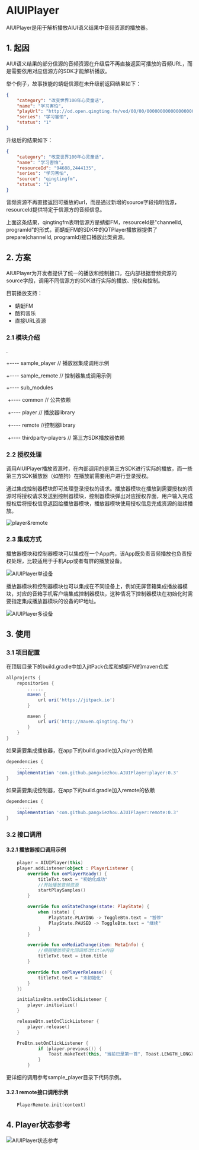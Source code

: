 # AIUIPlayer

AIUIPlayer是用于解析播放AIUI语义结果中音频资源的播放器。

## 1. 起因

AIUI语义结果的部分信源的音频资源在升级后不再直接返回可播放的音频URL，而是需要依用对应信源方的SDK才能解析播放。

举个例子，故事技能的蜻蜓信源在未升级前返回结果如下：

``` json
{
	"category": "改变世界100年心灵童话",
	"name": "学习害怕",
	"playUrl": "http://od.open.qingting.fm/vod/00/00/0000000000000000000025243697_64.m4a?u=786&channelId=94688&programId=2444135",
	"series": "学习害怕",
	"status": "1"
}
```

升级后的结果如下：

``` json
{
	"category": "改变世界100年心灵童话",
	"name": "学习害怕",
	"resourceId": "94688,2444135",
	"series": "学习害怕",
	"source": "qingtingfm",
	"status": "1"
}
```

音频资源不再直接返回可播放的url，而是通过新增的source字段指明信源，resourceId提供特定于信源方的音频信息。

上面这条结果，qingtingfm表明信源方是蜻蜓FM，resourceId是"channelId, programId"的形式，而蜻蜓FM的SDK中的QTPlayer播放器提供了prepare(channelId, programId)接口播放此类资源。

## 2. 方案

AIUIPlayer为开发者提供了统一的播放和控制接口，在内部根据音频资源的source字段，调用不同信源方的SDK进行实际的播放、授权和控制。

目前播放支持：

- 蜻蜓FM
- 酷狗音乐
- 直接URL资源



### 2.1 模块介绍

.

+---- sample_player   // 播放器集成调用示例

+---- sample_remote  // 控制器集成调用示例

+---- sub_modules

​      +---- common   // 公共依赖

​      +---- player       // 播放器library

​      +---- remote     //控制器library

​      +---- thirdparty-players // 第三方SDK播放器依赖



### 2.2 授权处理

调用AIUIPlayer播放资源时，在内部调用的是第三方SDK进行实际的播放，而一些第三方SDK播放器（如酷狗）在播放前需要用户进行登录授权。

通过集成控制器模块即可处理登录授权的请求。播放器模块在播放到需要授权的资源时将授权请求发送到控制器模块，控制器模块弹出对应授权界面，用户输入完成授权后将授权信息返回给播放器模块，播放器模块使用授权信息完成资源的继续播放。

![player&remote](pictures/player&remote.jpg)

### 2.3 集成方式

播放器模块和控制器模块可以集成在一个App内，该App既负责音频播放也负责授权处理，比较适用于手机App或者有屏的播放设备。

![AIUIPlayer单设备](pictures/单设备.jpg)



播放器模块和控制器模块也可以集成在不同设备上，例如无屏音箱集成播放器模块，对应的音箱手机客户端集成控制器模块，这种情况下控制器模块在初始化时需要指定集成播放器模块的设备的IP地址。

![AIUIPlayer多设备](pictures/多设备.jpg)



## 3. 使用

### 3.1 项目配置

在顶层目录下的build.gradle中加入jitPack仓库和蜻蜓FM的maven仓库

``` groovy
allprojects {
    repositories {
        ......
        maven {
            url uri('https://jitpack.io')
        }

        maven {
            url uri('http://maven.qingting.fm/')
        }
    }
}
```

如果需要集成播放器，在app下的build.gradle加入player的依赖

``` groovy
dependencies {
    ......
    implementation 'com.github.pangxiezhou.AIUIPlayer:player:0.3'
}
```

如果需要集成控制器，在app下的build.gradle加入remote的依赖

```groovy
dependencies {
    ......
    implementation 'com.github.pangxiezhou.AIUIPlayer:remote:0.3'
}
```



### 3.2 接口调用

#### 3.2.1 播放器接口调用示例

``` kotlin
    player = AIUIPlayer(this)
    player.addListener(object : PlayerListener {
        override fun onPlayerReady() {
            titleTxt.text = "初始化成功"
          	//开始播放音频资源
            startPlaySamples()
        }

        override fun onStateChange(state: PlayState) {
            when (state) {
                PlayState.PLAYING -> ToggleBtn.text = "暂停"
                PlayState.PAUSED -> ToggleBtn.text = "继续"
            }
        }

        override fun onMediaChange(item: MetaInfo) {
            //根据播放项变化回调修改title内容
            titleTxt.text = item.title
        }

        override fun onPlayerRelease() {
            titleTxt.text = "未初始化"
        }
    })

    initializeBtn.setOnClickListener {
        player.initialize()
    }

    releaseBtn.setOnClickListener {
        player.release()
    }

    PreBtn.setOnClickListener {
            if (player.previous()) {
                Toast.makeText(this, "当前已是第一首", Toast.LENGTH_LONG).show()
            }
        }
```

更详细的调用参考sample_player目录下代码示例。



#### 3.2.1 remote接口调用示例

```kotlin
    PlayerRemote.init(context)
```



## 4. Player状态参考

![AIUIPlayer状态参考](pictures/Status.jpg)